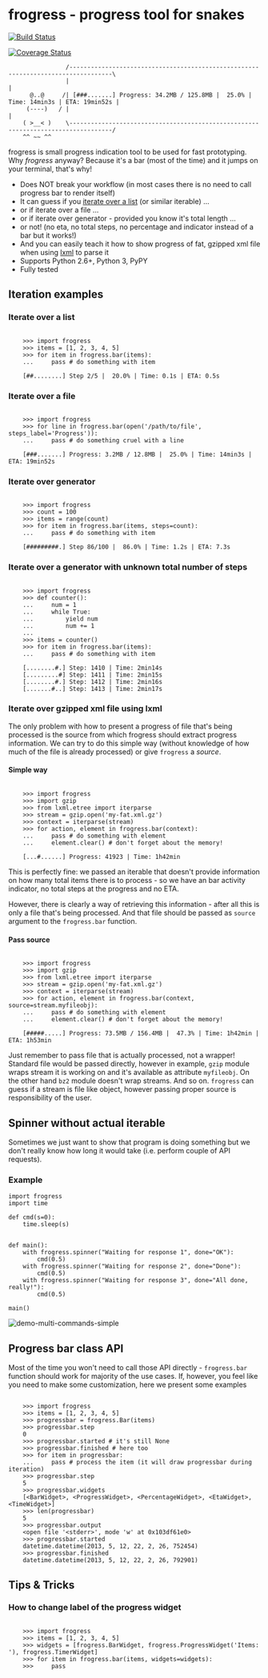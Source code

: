 # frogress - progress tool for snakes

[![Build Status](https://app.travis-ci.com/lukaszb/frogress.svg?token=yU4TayxRr7VaoPy9gksr&branch=master)](https://app.travis-ci.com/lukaszb/frogress)

[![Coverage Status](https://coveralls.io/repos/github/lukaszb/frogress/badge.svg?branch=master)](https://coveralls.io/github/lukaszb/frogress?branch=master)


```
                /----------------------------------------------------------------------------------\
                |                                                                                  |
      @..@     /| [###.......] Progress: 34.2MB / 125.8MB |  25.0% | Time: 14min3s | ETA: 19min52s |
     (----)   / |                                                                                  |
    ( >__< )    \----------------------------------------------------------------------------------/
    ^^ ~~ ^^
```


frogress is small progress indication tool to be used for fast prototyping.
Why *frogress* anyway? Because it's a bar (most of the time) and it jumps on
your terminal, that's why!

- Does NOT break your workflow (in most cases there is no need to call
  progress bar to render itself)
- It can guess if you [iterate over a list](#iterate-over-a-list) (or similar iterable) ...
- or if iterate over a file ...
- or if iterate over generator - provided you know it's total length ...
- or not! (no eta, no total steps, no percentage and indicator instead of a bar
  but it works!)
- And you can easily teach it how to show progress of fat, gzipped xml file
  when using [lxml][lxml] to parse it
- Supports Python 2.6+, Python 3, PyPY
- Fully tested


## Iteration examples


### Iterate over a list

```

    >>> import frogress
    >>> items = [1, 2, 3, 4, 5]
    >>> for item in frogress.bar(items):
    ...     pass # do something with item

    [##........] Step 2/5 |  20.0% | Time: 0.1s | ETA: 0.5s

```

### Iterate over a file

```

    >>> import frogress
    >>> for line in frogress.bar(open('/path/to/file', steps_label='Progress')):
    ...     pass # do something cruel with a line

    [###.......] Progress: 3.2MB / 12.8MB |  25.0% | Time: 14min3s | ETA: 19min52s

```

### Iterate over generator

```

    >>> import frogress
    >>> count = 100
    >>> items = range(count)
    >>> for item in frogress.bar(items, steps=count):
    ...     pass # do something with item

    [#########.] Step 86/100 |  86.0% | Time: 1.2s | ETA: 7.3s
```

### Iterate over a generator with unknown total number of steps

```

    >>> import frogress
    >>> def counter():
    ...     num = 1
    ...     while True:
    ...         yield num
    ...         num += 1
    ...
    >>> items = counter()
    >>> for item in frogress.bar(items):
    ...     pass # do something with item

    [........#.] Step: 1410 | Time: 2min14s
    [.........#] Step: 1411 | Time: 2min15s
    [........#.] Step: 1412 | Time: 2min16s
    [.......#..] Step: 1413 | Time: 2min17s

```


### Iterate over gzipped xml file using lxml

The only problem with how to present a progress of file that's being processed
is the source from which frogress should extract progress information. We can
try to do this simple way (without knowledge of how much of the file is already
processed) or give ``frogress`` a *source*.


#### Simple way

```

    >>> import frogress
    >>> import gzip
    >>> from lxml.etree import iterparse
    >>> stream = gzip.open('my-fat.xml.gz')
    >>> context = iterparse(stream)
    >>> for action, element in frogress.bar(context):
    ...     pass # do something with element
    ...     element.clear() # don't forget about the memory!

    [...#......] Progress: 41923 | Time: 1h42min

```

This is perfectly fine: we passed an iterable that doesn't provide information
on how many total items there is to process - so we have an bar activity
indicator, no total steps at the progress and no ETA.

However, there is clearly a way of retrieving this information - after all this
is only a file that's being processed. And that file should be passed as
``source`` argument to the ``frogress.bar`` function.

#### Pass source

```

    >>> import frogress
    >>> import gzip
    >>> from lxml.etree import iterparse
    >>> stream = gzip.open('my-fat.xml.gz')
    >>> context = iterparse(stream)
    >>> for action, element in frogress.bar(context, source=stream.myfileobj):
    ...     pass # do something with element
    ...     element.clear() # don't forget about the memory!

    [#####.....] Progress: 73.5MB / 156.4MB |  47.3% | Time: 1h42min | ETA: 1h53min

```


Just remember to pass file that is actually processed, not a wrapper! Standard
file would be passed directly, however in example, ``gzip`` module wraps stream
it is working on and it's available as attribute ``myfileobj``. On the other
hand ``bz2`` module doesn't wrap streams. And so on. ``frogress`` can guess if
a stream is file like object, however passing proper source is responsibility
of the user.


## Spinner without actual iterable

Sometimes we just want to show that program is doing something but we don't
really know how long it would take (i.e. perform couple of API requests).

### Example

```
import frogress
import time

def cmd(s=0):
    time.sleep(s)


def main():
    with frogress.spinner("Waiting for response 1", done="OK"):
        cmd(0.5)
    with frogress.spinner("Waiting for response 2", done="Done"):
        cmd(0.5)
    with frogress.spinner("Waiting for response 3", done="All done, really!"):
        cmd(0.5)

main()

```

![demo-multi-commands-simple](https://github.com/lukaszb/frogress/assets/190381/37b62e95-9120-4fe6-a035-de17640fc326)



## Progress bar class API

Most of the time you won't need to call those API directly - ``frogress.bar``
function should work for majority of the use cases. If, however, you feel like
you need to make some customization, here we present some examples

```

    >>> import frogress
    >>> items = [1, 2, 3, 4, 5]
    >>> progressbar = frogress.Bar(items)
    >>> progressbar.step
    0
    >>> progressbar.started # it's still None
    >>> progressbar.finished # here too
    >>> for item in progressbar:
    ...     pass # process the item (it will draw progressbar during iteration)
    >>> progressbar.step
    5
    >>> progressbar.widgets
    [<BarWidget>, <ProgressWidget>, <PercentageWidget>, <EtaWidget>, <TimeWidget>]
    >>> len(progressbar)
    5
    >>> progressbar.output
    <open file '<stderr>', mode 'w' at 0x103df61e0>
    >>> progressbar.started
    datetime.datetime(2013, 5, 12, 22, 2, 26, 752454)
    >>> progressbar.finished
    datetime.datetime(2013, 5, 12, 22, 2, 26, 792901)

```

## Tips & Tricks

### How to change label of the progress widget

```

    >>> import frogress
    >>> items = [1, 2, 3, 4, 5]
    >>> widgets = [frogress.BarWidget, frogress.ProgressWidget('Items: '), frogress.TimerWidget]
    >>> for item in frogress.bar(items, widgets=widgets):
    >>>     pass


```
[lxml]: http://lxml.de/
